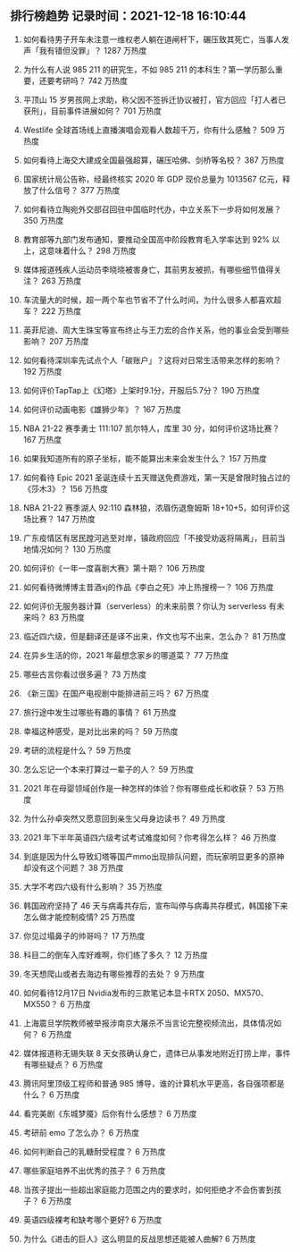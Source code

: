 
## 排行榜趋势 记录时间：2021-12-18 16:10:44
  
  1. 如何看待男子开车未注意一维权老人躺在道闸杆下，碾压致其死亡，当事人发声「我有错但没罪」？ 1287 万热度
    
  2. 为什么有人说 985 211 的研究生，不如 985 211 的本科生？第一学历那么重要，还要考研吗？ 742 万热度
    
  3. 平顶山 15 岁男孩网上求助，称父因不签拆迁协议被打，官方回应「打人者已获刑」，目前事件进展如何？ 701 万热度
    
  4. Westlife 全球首场线上直播演唱会观看人数超千万，你有什么感触？ 509 万热度
    
  5. 如何看待上海交大建成全国最强超算，碾压哈佛、剑桥等名校？ 387 万热度
    
  6. 国家统计局公告称，经最终核实 2020 年 GDP 现价总量为 1013567 亿元，释放了什么信号？ 377 万热度
    
  7. 如何看待立陶宛外交部召回驻中国临时代办，中立关系下一步将如何发展？ 350 万热度
    
  8. 教育部等九部门发布通知，要推动全国高中阶段教育毛入学率达到 92% 以上，这意味着什么？ 298 万热度
    
  9. 媒体报道残疾人运动员李晓晓被害身亡，其前男友被抓，有哪些细节值得关注？ 263 万热度
    
  10. 车流量大的时候，超一两个车也节省不了什么时间，为什么很多人都喜欢超车？ 222 万热度
    
  11. 英菲尼迪、周大生珠宝等宣布终止与王力宏的合作关系，他的事业会受到哪些影响？ 207 万热度
    
  12. 如何看待深圳率先试点个人「碳账户」？这将对日常生活带来怎样的影响？ 192 万热度
    
  13. 如何评价TapTap上《幻塔》上架时9.1分，开服后5.7分？ 190 万热度
    
  14. 如何评价动画电影《雄狮少年》？ 167 万热度
    
  15. NBA 21-22 赛季勇士 111:107 凯尔特人，库里 30 分，如何评价这场比赛？ 167 万热度
    
  16. 如果我知道所有的原子坐标，能不能算出未来会发生什么？ 157 万热度
    
  17. 如何看待 Epic 2021 圣诞连续十五天赠送免费游戏，第一天是曾限时独占过的《莎木3》？ 156 万热度
    
  18. NBA 21-22 赛季湖人 92:110 森林狼，浓眉伤退詹姆斯 18+10+5，如何评价这场比赛？ 147 万热度
    
  19. 广东疫情区有居民蹚河逃至对岸，镇政府回应「不接受劝返将隔离」，目前当地情况如何？ 130 万热度
    
  20. 如何评价《一年一度喜剧大赛》第十期？ 106 万热度
    
  21. 如何看待微博博主昔酒xj的作品《李白之死》冲上热搜榜一？ 106 万热度
    
  22. 如何评价无服务器计算（serverless）的未来前景？你认为 serverless 有未来吗？ 83 万热度
    
  23. 临近四六级，但是翻译还是译不出来，作文也写不出来，怎么办？ 81 万热度
    
  24. 在异乡生活的你，2021 年最想念家乡的哪道菜？ 77 万热度
    
  25. 哪些古言你看过很多遍？ 73 万热度
    
  26. 《新三国》在国产电视剧中能排进前三吗？ 67 万热度
    
  27. 旅行途中发生过哪些有趣的事情？ 61 万热度
    
  28. 幸福这种感受，是对比出来的吗？ 59 万热度
    
  29. 考研的流程是什么？ 59 万热度
    
  30. 怎么忘记一个本来打算过一辈子的人？ 59 万热度
    
  31. 2021 年在母婴领域创作是一种怎样的体验？你有哪些成长和收获？ 53 万热度
    
  32. 为什么孙卓突然又愿意回到亲生父母身边读书？ 49 万热度
    
  33. 2021 年下半年英语四六级考试考试难度如何？你考得怎么样？ 46 万热度
    
  34. 到底是因为什么导致幻塔等国产mmo出现排队问题，而玩家明显更多的原神却没有这个问题？ 38 万热度
    
  35. 大学不考四六级有什么影响？ 35 万热度
    
  36. 韩国政府坚持了 46 天与病毒共存后，宣布叫停与病毒共存模式，韩国接下来怎么做才能控制疫情? 25 万热度
    
  37. 你见过塌鼻子的帅哥吗？ 17 万热度
    
  38. 科目二的倒车入库好难啊，你们练了多久？ 12 万热度
    
  39. 冬天想爬山或者去海边有哪些推荐的去处？ 9 万热度
    
  40. 如何看待12月17日 Nvidia发布的三款笔记本显卡RTX 2050、MX570、MX550？ 6 万热度
    
  41. 上海震旦学院教师被举报涉南京大屠杀不当言论完整视频流出，具体情况如何？ 6 万热度
    
  42. 媒体报道称无锡失联 8 天女孩确认身亡，遗体已从事发地附近打捞上岸，事件有哪些疑点？ 6 万热度
    
  43. 腾讯阿里顶级工程师和普通 985 博导，谁的计算机水平更高，各自强项都是什么？ 6 万热度
    
  44. 看完美剧《东城梦魇》后你有什么感想？ 6 万热度
    
  45. 考研前 emo 了怎么办？ 6 万热度
    
  46. 如何判断自己的乳糖耐受程度？ 6 万热度
    
  47. 哪些家庭培养不出优秀的孩子？ 6 万热度
    
  48. 当孩子提出一些超出家庭能力范围之内的要求时，如何拒绝才不会伤害到孩子？ 6 万热度
    
  49. 英语四级裸考和缺考哪个更好? 6 万热度
    
  50. 为什么《进击的巨人》这么明显的反战思想还能被人曲解? 6 万热度
    